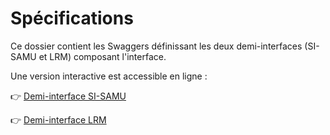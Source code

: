 # Spécifications

Ce dossier contient les Swaggers définissant les deux demi-interfaces (SI-SAMU et LRM) composant l'interface.

Une version interactive est accessible en ligne :

👉 [Demi-interface SI-SAMU](https://ansforge.github.io/SAMU-interface-LRM/si-samu.html)

👉 [Demi-interface LRM](https://ansforge.github.io/SAMU-interface-LRM/lrm.html)

